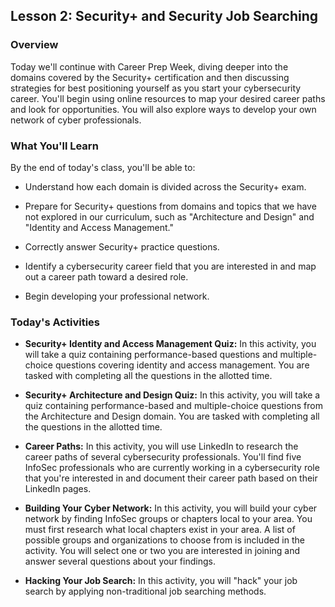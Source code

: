 ## Lesson 2: Security+ and Security Job Searching 
 
### Overview

Today we'll continue with Career Prep Week, diving deeper into the domains covered by the Security+ certification and then discussing strategies for best positioning yourself as you start your cybersecurity career. You'll begin using online resources to map your desired career paths and look for opportunities. You will also explore ways to develop your own network of cyber professionals.
 
### What You'll Learn
 
By the end of today's class, you'll be able to:
 
- Understand how each domain is divided across the Security+ exam.

- Prepare for Security+ questions from domains and topics that we have not explored in our curriculum, such as "Architecture and Design" and "Identity and Access Management."

- Correctly answer Security+ practice questions. 

- Identify a cybersecurity career field that you are interested in and map out a career path toward a desired role. 

- Begin developing your professional network. 

### Today's Activities

* **Security+ Identity and Access Management Quiz:** In this activity, you will take a quiz containing performance-based questions and multiple-choice questions covering identity and access management. You are tasked with completing all the questions in the allotted time.

* **Security+ Architecture and Design Quiz:** In this activity, you will take a quiz containing performance-based and multiple-choice questions from the Architecture and Design domain. You are tasked with completing all the questions in the allotted time.

* **Career Paths:** In this activity, you will use LinkedIn to research the career paths of several cybersecurity professionals. You'll find five InfoSec professionals who are currently working in a cybersecurity role that you're interested in and document their career path based on their LinkedIn pages.

* **Building Your Cyber Network:** In this activity, you will build your cyber network by finding InfoSec groups or chapters local to your area. You must first research what local chapters exist in your area. A list of possible groups and organizations to choose from is included in the activity. You will select one or two you are interested in joining and answer several questions about your findings.

* **Hacking Your Job Search:** In this activity, you will "hack" your job search by applying non-traditional job searching methods.
